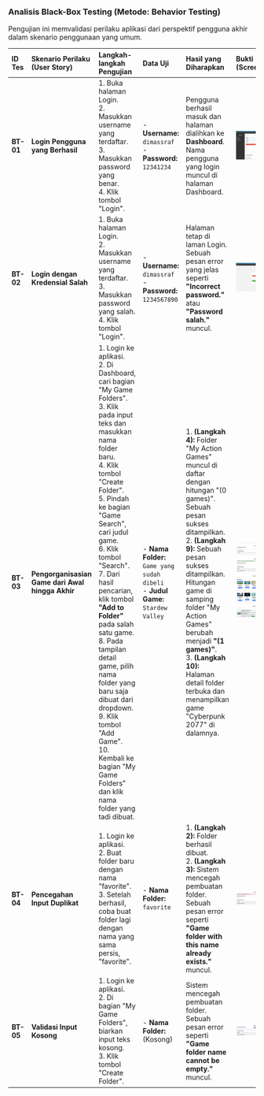 ### Analisis Black-Box Testing (Metode: Behavior Testing)

Pengujian ini memvalidasi perilaku aplikasi dari perspektif pengguna akhir dalam skenario penggunaan yang umum.

| ID Tes | Skenario Perilaku (User Story) | Langkah-langkah Pengujian | Data Uji | Hasil yang Diharapkan | Bukti (Screenshot) |
| :--- | :--- | :--- | :--- | :--- | :--- |
| **BT-01** | **Login Pengguna yang Berhasil** | 1. Buka halaman Login.<br>2. Masukkan username yang terdaftar.<br>3. Masukkan password yang benar.<br>4. Klik tombol "Login". | - **Username:** `dimassraf`<br>- **Password:** `12341234` | Pengguna berhasil masuk dan halaman dialihkan ke **Dashboard**. Nama pengguna yang login muncul di halaman Dashboard. | ![bt1](./bt1.png) |
| **BT-02** | **Login dengan Kredensial Salah** | 1. Buka halaman Login.<br>2. Masukkan username yang terdaftar.<br>3. Masukkan password yang salah.<br>4. Klik tombol "Login". | - **Username:** `dimassraf`<br>- **Password:** `1234567890` | Halaman tetap di laman Login. Sebuah pesan error yang jelas seperti **"Incorrect password."** atau **"Password salah."** muncul. | ![bt2](./bt2.png) |
| **BT-03** | **Pengorganisasian Game dari Awal hingga Akhir** | 1. Login ke aplikasi.<br>2. Di Dashboard, cari bagian "My Game Folders".<br>3. Klik pada input teks dan masukkan nama folder baru.<br>4. Klik tombol "Create Folder".<br>5. Pindah ke bagian "Game Search", cari judul game.<br>6. Klik tombol "Search".<br>7. Dari hasil pencarian, klik tombol **"Add to Folder"** pada salah satu game.<br>8. Pada tampilan detail game, pilih nama folder yang baru saja dibuat dari dropdown.<br>9. Klik tombol "Add Game".<br>10. Kembali ke bagian "My Game Folders" dan klik nama folder yang tadi dibuat. | - **Nama Folder:** `Game yang sudah dibeli`<br>- **Judul Game:** `Stardew Valley` | 1. **(Langkah 4):** Folder "My Action Games" muncul di daftar dengan hitungan "(0 games)". Sebuah pesan sukses ditampilkan.<br>2. **(Langkah 9):** Sebuah pesan sukses ditampilkan. Hitungan game di samping folder "My Action Games" berubah menjadi **"(1 games)"**.<br>3. **(Langkah 10):** Halaman detail folder terbuka dan menampilkan game "Cyberpunk 2077" di dalamnya. | ![bt3-1](./bt3-1.png) <br> ![bt3-2](./bt3-2.png) <br> ![bt3-3](./bt3-3.png) <br> ![bt3-4](./bt3-4.png)|
| **BT-04** | **Pencegahan Input Duplikat** | 1. Login ke aplikasi.<br>2. Buat folder baru dengan nama "favorite".<br>3. Setelah berhasil, coba buat folder lagi dengan nama yang sama persis, "favorite". | - **Nama Folder:** `favorite` | 1. **(Langkah 2):** Folder berhasil dibuat.<br>2. **(Langkah 3):** Sistem mencegah pembuatan folder. Sebuah pesan error seperti **"Game folder with this name already exists."** muncul. | ![bt4](./bt4.png) |
| **BT-05** | **Validasi Input Kosong** | 1. Login ke aplikasi.<br>2. Di bagian "My Game Folders", biarkan input teks kosong.<br>3. Klik tombol "Create Folder". | - **Nama Folder:** (Kosong) | Sistem mencegah pembuatan folder. Sebuah pesan error seperti **"Game folder name cannot be empty."** muncul. | ![bt5](./bt5.png) |